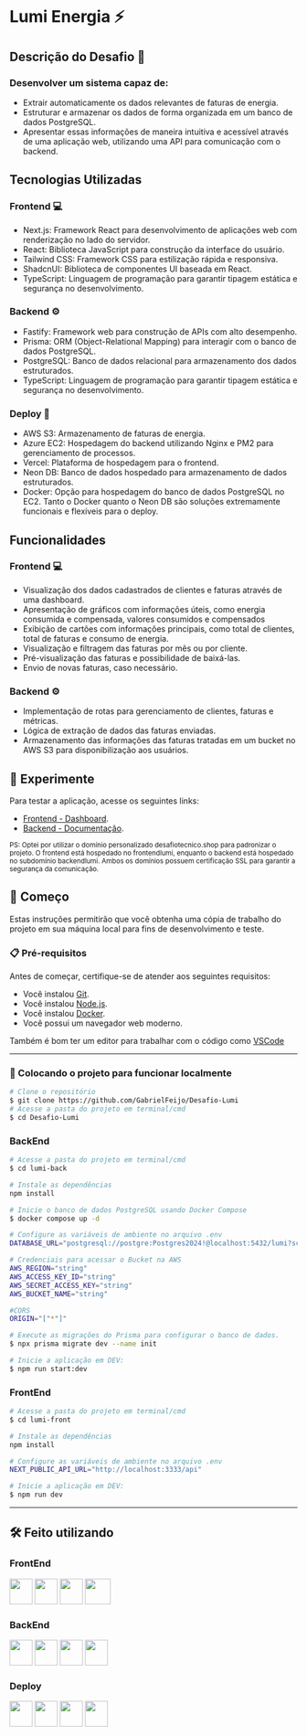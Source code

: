 # Lumi Energia ⚡

## Descrição do Desafio 📝

### Desenvolver um sistema capaz de:

- Extrair automaticamente os dados relevantes de faturas de energia.
- Estruturar e armazenar os dados de forma organizada em um banco de dados PostgreSQL.
- Apresentar essas informações de maneira intuitiva e acessível através de uma aplicação web, utilizando uma API para comunicação com o backend.

## Tecnologias Utilizadas

### Frontend 💻

- Next.js: Framework React para desenvolvimento de aplicações web com renderização no lado do servidor.
- React: Biblioteca JavaScript para construção da interface do usuário.
- Tailwind CSS: Framework CSS para estilização rápida e responsiva.
- ShadcnUI: Biblioteca de componentes UI baseada em React.
- TypeScript: Linguagem de programação para garantir tipagem estática e segurança no desenvolvimento.

### Backend ⚙

- Fastify: Framework web para construção de APIs com alto desempenho.
- Prisma: ORM (Object-Relational Mapping) para interagir com o banco de dados PostgreSQL.
- PostgreSQL: Banco de dados relacional para armazenamento dos dados estruturados.
- TypeScript: Linguagem de programação para garantir tipagem estática e segurança no desenvolvimento.

### Deploy 🚀

- AWS S3: Armazenamento de faturas de energia.
- Azure EC2: Hospedagem do backend utilizando Nginx e PM2 para gerenciamento de processos.
- Vercel: Plataforma de hospedagem para o frontend.
- Neon DB: Banco de dados hospedado para armazenamento de dados estruturados.
- Docker: Opção para hospedagem do banco de dados PostgreSQL no EC2. Tanto o Docker quanto o Neon DB são soluções extremamente funcionais e flexíveis para o deploy.

## Funcionalidades

### Frontend 💻

- Visualização dos dados cadastrados de clientes e faturas através de uma dashboard.
- Apresentação de gráficos com informações úteis, como energia consumida e compensada, valores consumidos e compensados
- Exibição de cartões com informações principais, como total de clientes, total de faturas e consumo de energia.
- Visualização e filtragem das faturas por mês ou por cliente.
- Pré-visualização das faturas e possibilidade de baixá-las.
- Envio de novas faturas, caso necessário.

### Backend ⚙

- Implementação de rotas para gerenciamento de clientes, faturas e métricas.
- Lógica de extração de dados das faturas enviadas.
- Armazenamento das informações das faturas tratadas em um bucket no AWS S3 para disponibilização aos usuários.

## 👾 Experimente

Para testar a aplicação, acesse os seguintes links:

- [Frontend - Dashboard](https://frontendlumi.desafiotecnico.shop/).
- [Backend - Documentação](https://backendlumi.desafiotecnico.shop/api/docs).

<sub>PS: Optei por utilizar o domínio personalizado desafiotecnico.shop para padronizar o projeto. O frontend está hospedado no frontendlumi, enquanto o backend está hospedado no subdomínio backendlumi. Ambos os domínios possuem certificação SSL para garantir a segurança da comunicação.</sub>

## 🚀 Começo

Estas instruções permitirão que você obtenha uma cópia de trabalho do projeto em sua máquina local para fins de desenvolvimento e teste.

### 📋 Pré-requisitos

Antes de começar, certifique-se de atender aos seguintes requisitos:

- Você instalou [Git](https://git-scm.com/downloads).
- Você instalou [Node.js](https://nodejs.org/en).
- Você instalou [Docker](https://www.docker.com/products/docker-desktop/).
- Você possui um navegador web moderno.

Também é bom ter um editor para trabalhar com o código como [VSCode](https://code.visualstudio.com/)

---

### 🎲 Colocando o projeto para funcionar localmente

```bash
# Clone o repositório
$ git clone https://github.com/GabrielFeijo/Desafio-Lumi
# Acesse a pasta do projeto em terminal/cmd
$ cd Desafio-Lumi
```

### BackEnd

```bash
# Acesse a pasta do projeto em terminal/cmd
$ cd lumi-back

# Instale as dependências
npm install

# Inicie o banco de dados PostgreSQL usando Docker Compose
$ docker compose up -d

# Configure as variáveis de ambiente no arquivo .env
DATABASE_URL="postgresql://postgre:Postgres2024!@localhost:5432/lumi?schema=public"

# Credenciais para acessar o Bucket na AWS
AWS_REGION="string"
AWS_ACCESS_KEY_ID="string"
AWS_SECRET_ACCESS_KEY="string"
AWS_BUCKET_NAME="string"

#CORS
ORIGIN="["*"]"

# Execute as migrações do Prisma para configurar o banco de dados.
$ npx prisma migrate dev --name init

# Inicie a aplicação em DEV:
$ npm run start:dev
```

### FrontEnd

```bash
# Acesse a pasta do projeto em terminal/cmd
$ cd lumi-front

# Instale as dependências
npm install

# Configure as variáveis de ambiente no arquivo .env
NEXT_PUBLIC_API_URL="http://localhost:3333/api"

# Inicie a aplicação em DEV:
$ npm run dev
```

---

## 🛠️ Feito utilizando

### FrontEnd

<img src="https://cdn.jsdelivr.net/gh/devicons/devicon/icons/typescript/typescript-original.svg" width="40" height="45" /> <img src="https://cdn.jsdelivr.net/gh/devicons/devicon@latest/icons/react/react-original.svg" width="40" height="45" /> <img src="https://cdn.jsdelivr.net/gh/devicons/devicon@latest/icons/nextjs/nextjs-original.svg" width="40" height="45" /> <img src="https://cdn.jsdelivr.net/gh/devicons/devicon@latest/icons/tailwindcss/tailwindcss-original.svg" width="45" height="45"/>

### BackEnd

<img src="https://cdn.jsdelivr.net/gh/devicons/devicon/icons/typescript/typescript-original.svg" width="40" height="45" /> <img src="https://cdn.jsdelivr.net/gh/devicons/devicon@latest/icons/fastify/fastify-plain.svg" width="40" height="45" /> <img src="https://cdn.jsdelivr.net/gh/devicons/devicon@latest/icons/postgresql/postgresql-original.svg" width="40" height="45" /> <img src="https://cdn.jsdelivr.net/gh/devicons/devicon@latest/icons/prisma/prisma-original.svg" width="40" height="45" />

### Deploy

<img src="https://cdn.jsdelivr.net/gh/devicons/devicon@latest/icons/amazonwebservices/amazonwebservices-plain-wordmark.svg" width="40" height="45" /> <img src="https://cdn.jsdelivr.net/gh/devicons/devicon@latest/icons/azure/azure-original.svg" width="40" height="45" /> <img src="https://cdn.jsdelivr.net/gh/devicons/devicon@latest/icons/vercel/vercel-original.svg" width="40" height="45" /> <img src="https://neon.tech/favicon/favicon-256x256.png" width="40" height="45" />
